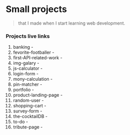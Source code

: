 # Small projects

>that I made when I start learning web development.

### __Projects live links__

1. banking - 
2. fevorite-footballer - 
3. first-API-related-work - 
4. img-galary - 
5. js-calculator - 
6. login-form - 
7. mony-calculation - 
8. pin-matcher - 
9. portfolio - 
10. product-landing-page - 
11. random-user - 
12. shopping-cart - 
13. survey-form - 
14. the-cocktailDB - 
15. to-do - 
16. tribute-page -